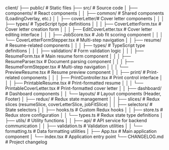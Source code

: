 client/
├── public/         # Static files
├── src/            # Source code
│   ├── components/ # React components
│   │   ├── common/     # Shared components (LoadingOverlay, etc.)
│   │   ├── coverLetter/# Cover letter components
│   │   │   ├── types/      # TypeScript type definitions
│   │   │   ├── CoverLetterForm.tsx   # Cover letter creation form
│   │   │   ├── EditCoverLetter.tsx   # Cover letter editing interface
│   │   │   ├── JobScore.tsx          # Job fit scoring component
│   │   │   └── CoverLetterFormStepper.tsx # Multi-step navigation
│   │   ├── resume/     # Resume-related components
│   │   │   ├── types/      # TypeScript type definitions
│   │   │   ├── validation/ # Form validation logic
│   │   │   ├── ResumeForm.tsx    # Main resume form component
│   │   │   ├── ResumeParser.tsx  # Document parsing component
│   │   │   ├── ResumeFormStepper.tsx # Multi-step navigation
│   │   │   └── PreviewResume.tsx # Resume preview component
│   │   ├── print/      # Print-related components
│   │   │   ├── PrintController.tsx   # Print control interface
│   │   │   ├── PrintableResume.tsx   # Print-formatted resume
│   │   │   └── PrintableCoverLetter.tsx # Print-formatted cover letter
│   │   ├── dashboard/  # Dashboard components
│   │   └── layouts/    # Layout components (Header, Footer)
│   ├── redux/      # Redux state management
│   │   ├── slices/     # Redux slices (resumeSlice, coverLetterSlice, jobFitSlice)
│   │   ├── selectors/  # State selectors
│   │   ├── hooks.ts    # Custom Redux hooks
│   │   ├── store.ts    # Redux store configuration
│   │   └── types.ts    # Redux state type definitions
│   ├── utils/      # Utility functions
│   │   ├── api/        # API service for backend communication
│   │   ├── validation.ts # Validation utilities
│   │   └── formatting.ts # Data formatting utilities
│   ├── App.tsx     # Main application component
│   └── index.tsx   # Application entry point
└── CHANGELOG.md    # Project changelog